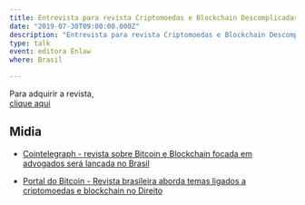 ```yaml
---
title: Entrevista para revista Criptomoedas e Blockchain Descomplicadas para Advogados
date: "2019-07-30T09:00:00.000Z"
description: "Entrevista para revista Criptomoedas e Blockchain Descomplicadas para Advogados, Brasil"
type: talk
event: editora Enlaw
where: Brasil

---
```


Para adquirir a revista,  
<a href="https://www.enlaw.com.br/revista/620" target="_blank">clique aqui</a>

## Midia
- <a href="https://br.cointelegraph.com/news/bitcoin-and-blockchain-magazine-focused-on-lawyers-to-be-launched-in-brazil" target="_blank">Cointelegraph - revista sobre Bitcoin e Blockchain focada em advogados será lançada no Brasil</a>

- <a href="https://portaldobitcoin.com/revista-brasileira-aborda-temas-ligados-a-criptomoedas-e-blockchain-no-direito/" target="_blank">Portal do Bitcoin - Revista brasileira aborda temas ligados a criptomoedas e blockchain no Direito</a>




